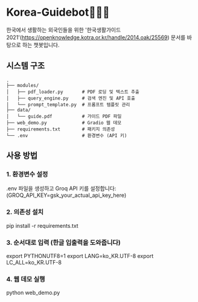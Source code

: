# Korea-Guidebot🤖🇰🇷
한국에서 생활하는 외국인들을 위한 '한국생활가이드 2021'(https://openknowledge.kotra.or.kr/handle/2014.oak/25569) 문서를 바탕으로 하는 챗봇입니다.

## 시스템 구조

```text
.
├── modules/
│   ├── pdf_loader.py       # PDF 로딩 및 텍스트 추출
│   ├── query_engine.py     # 검색 엔진 및 API 호출
│   └── prompt_template.py  # 프롬프트 템플릿 관리
├── data/
│   └── guide.pdf           # 가이드 PDF 파일
├── web_demo.py             # Gradio 웹 데모
├── requirements.txt        # 패키지 의존성
└── .env                    # 환경변수 (API 키)
```

## 사용 방법

### 1. 환경변수 설정
.env 파일을 생성하고 Groq API 키를 설정합니다:
(GROQ_API_KEY=gsk_your_actual_api_key_here)

### 2. 의존성 설치
pip install -r requirements.txt

### 3. 순서대로 입력 (한글 입출력을 도와줍니다)
export PYTHONUTF8=1
export LANG=ko_KR.UTF-8
export LC_ALL=ko_KR.UTF-8

### 4. 웹 데모 실행
python web_demo.py
